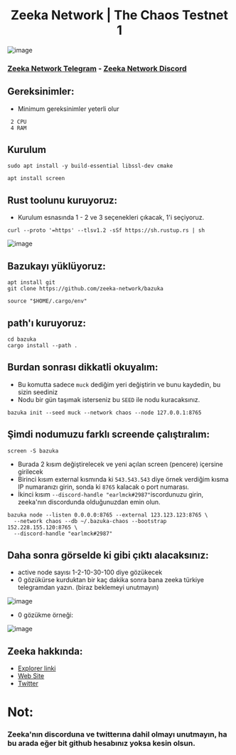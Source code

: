 <h1 align="center"> Zeeka Network | The Chaos Testnet 1 </h1>

![image](https://user-images.githubusercontent.com/101149671/196880084-be318e37-979b-4c9e-bb14-5765ddcfc901.png)

### [Zeeka Network Telegram](https://t.me/ZeekaNetworkTurkish) - [Zeeka Network Discord](https://discord.gg/jbtvXSP3)

## Gereksinimler:

 * Minimum gereksinimler yeterli olur
```
 2 CPU
 4 RAM
```

## Kurulum
```
sudo apt install -y build-essential libssl-dev cmake
```
```
apt install screen
```

## Rust toolunu kuruyoruz:

 * Kurulum esnasında 1 - 2 ve 3 seçenekleri çıkacak, 1'i seçiyoruz.

```
curl --proto '=https' --tlsv1.2 -sSf https://sh.rustup.rs | sh
```

![image](https://user-images.githubusercontent.com/101149671/196891892-ef3bb9b4-12f8-44fc-a062-7e008fa6c77a.png)


## Bazukayı yüklüyoruz:
```
apt install git
git clone https://github.com/zeeka-network/bazuka
```
```
source "$HOME/.cargo/env"
```
## path'ı kuruyoruz:
```
cd bazuka
cargo install --path .
```
## Burdan sonrası dikkatli okuyalım:

 * Bu komutta sadece `muck` dediğim yeri değiştirin ve bunu kaydedin, bu sizin seediniz
 * Nodu bir gün taşımak isterseniz bu `SEED` ile nodu kuracaksınız.

```
bazuka init --seed muck --network chaos --node 127.0.0.1:8765
```

## Şimdi nodumuzu farklı screende çalıştıralım:

```
screen -S bazuka
```

 * Burada 2 kısım değiştirelecek ve yeni açılan screen (pencere) içersine girilecek
 * Birinci kısım external kısmında ki `543.543.543` diye örnek verdiğim kısma IP numaranızı girin, sonda ki `8765` kalacak o port numarası.
 * İkinci kısım `--discord-handle "earlmck#2987"`iscordunuzu girin, zeeka'nın discordunda olduğunuzdan emin olun.

```
bazuka node --listen 0.0.0.0:8765 --external 123.123.123:8765 \
  --network chaos --db ~/.bazuka-chaos --bootstrap 152.228.155.120:8765 \
  --discord-handle "earlmck#2987"
```

## Daha sonra görselde ki gibi çıktı alacaksınız:

 * active node sayısı 1-2-10-30-100 diye gözükecek
 * 0 gözükürse kurduktan bir kaç dakika sonra bana zeeka türkiye telegramdan yazın. (biraz beklemeyi unutmayın)

![image](https://user-images.githubusercontent.com/101149671/196894807-5a3b4890-b45c-46eb-9f5b-9c75be02c278.png)

* 0 gözükme örneği:

![image](https://user-images.githubusercontent.com/101149671/196895349-4abe0823-8449-41a1-bd9f-147e90c7fa2f.png)

## Zeeka hakkında:

  * [Explorer linki](http://152.228.155.120:8000/)
  * [Web Site](https://zeeka.network/)
  * [Twitter](https://twitter.com/ZeekaNetwork)

# Not: 

### Zeeka'nın discorduna ve twitterına dahil olmayı unutmayın, ha bu arada eğer bit github hesabınız yoksa kesin olsun.



